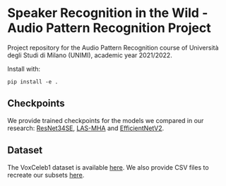 # Speaker Recognition in the Wild - Audio Pattern Recognition Project
Project repository for the Audio Pattern Recognition course of Università degli Studi di Milano (UNIMI), academic year 2021/2022.

Install with:

	pip install -e .
	
	
## Checkpoints
We provide trained checkpoints for the models we compared in our research: [ResNet34SE](https://drive.google.com/file/d/14dd_KJfm3ecj_CLKD1o5DLoBPTzywF2E/view?usp=sharing),  [LAS-MHA](https://drive.google.com/file/d/1QKHR4cfxDWcQpLO1VsDuFXgyPdcnEHQl/view?usp=sharing) and [EfficientNetV2](https://drive.google.com/file/d/195CsN8D0sit6AhheBI2jAtXHh1TZ5Acy/view?usp=sharing).

## Dataset

The VoxCeleb1 dataset is available [here](https://www.robots.ox.ac.uk/~vgg/data/voxceleb/vox1.html). We also provide CSV files to recreate our subsets [here](https://drive.google.com/drive/folders/1iWtjJMsXWodglpAAeszWCZIaEDQLtkQc?usp=sharing).